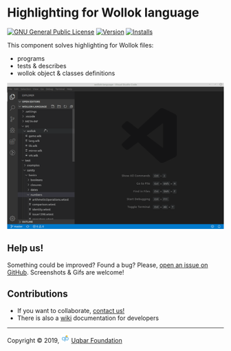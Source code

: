 # Highlighting for Wollok language

[![GNU General Public License](https://img.shields.io/badge/license-GPL%20v3-orange.svg?style=flat-square)](http://www.gnu.org/licenses/gpl-3.0.en.html) [![Version](https://vsmarketplacebadge.apphb.com/version/uqbar.wollok-highlight.svg)](https://vsmarketplacebadge.apphb.com/version/uqbar.wollok-highlight.svg) [![Installs](https://vsmarketplacebadge.apphb.com/installs-short/uqbar.wollok-highlight.svg)](https://vsmarketplacebadge.apphb.com/installs-short/uqbar.wollok-highlight.svg)


This component solves highlighting for Wollok files:

- programs
- tests & describes
- wollok object & classes definitions

![Demo](images/demo.gif)

## Help us!

Something could be improved? Found a bug? Please, [open an issue on GitHub](https://github.com/uqbar-project/wollok-highlight-vscode/issues/new). Screenshots & Gifs are welcome!

## Contributions

- If you want to collaborate, [contact us!](mailto:wollok@uqbar.org)
- There is also a [wiki](https://github.com/uqbar-project/wollok-highlight-vscode/wiki) documentation for developers

___

Copyright © 2019, ![Uqbar logo](images/uqbarTransparentSmall.png) [Uqbar Foundation](http://www.uqbar.org/)

